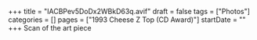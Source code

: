 +++
title = "IACBPev5DoDx2WBkD63q.avif"
draft = false
tags = ["Photos"]
categories = []
pages = ["1993 Cheese Z Top (CD Award)"]
startDate = ""
+++
Scan of the art piece
